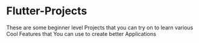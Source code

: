 # Flutter-Projects


These are some beginner level Projects that you can try on to learn various Cool Features 
that You can use to create better Applications 
